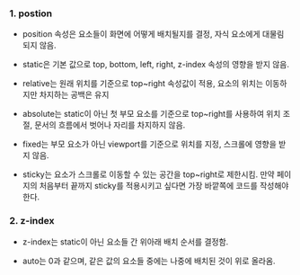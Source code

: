### 1. postion

- position 속성은 요소들이 화면에 어떻게 배치될지를 결정, 자식 요소에게 대물림 되지 않음.

- static은 기본 값으로 top, bottom, left, right, z-index 속성의 영향을 받지 않음.

- relative는 원래 위치를 기준으로 top~right 속성값이 적용, 요소의 위치는 이동하지만 차지하는 공백은 유지

- absolute는 static이 아닌 첫 부모 요소를 기준으로 top~right를 사용하여 위치 조절, 문서의 흐름에서 벗어나 자리를 차지하지 않음.

- fixed는 부모 요소가 아닌 viewport를 기준으로 위치를 지정, 스크롤에 영향을 받지 않음.

- sticky는 요소가 스크롤로 이동할 수 있는 공간을 top~right로 제한시킴. 
  만약 페이지의 처음부터 끝까지 sticky를 적용시키고 싶다면 가장 바깥쪽에 코드를 작성해야한다.

### 2. z-index

- z-index는 static이 아닌 요소들 간 위아래 배치 순서를 결정함.

- auto는 0과 같으며, 같은 값의 요소들 중에는 나중에 배치된 것이 위로 올라옴.
